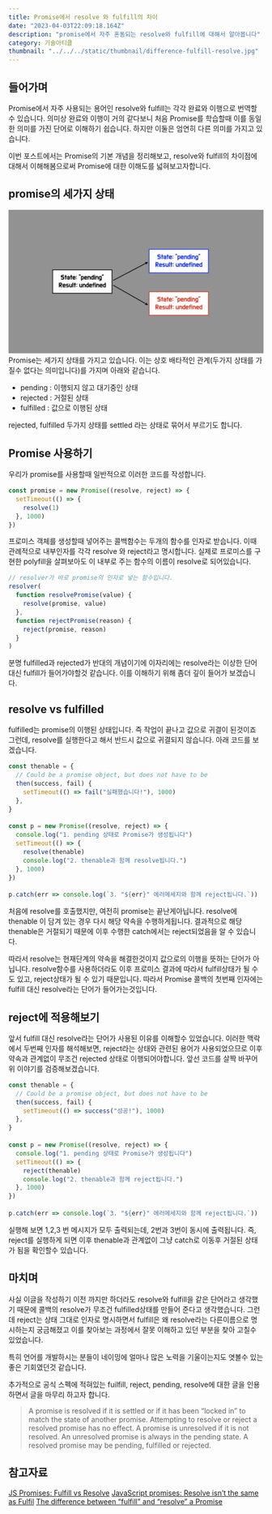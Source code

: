 ```yaml
---
title: Promise에서 resolve 와 fulfill의 차이
date: "2023-04-03T22:09:18.164Z"
description: "promise에서 자주 혼동되는 resolve와 fulfill에 대해서 알아봅니다"
category: 기술아티클
thumbnail: "../../../static/thumbnail/difference-fulfill-resolve.jpg"
---
```


## 들어가며

Promise에서 자주 사용되는 용어인 resolve와 fulfill는 각각 완료와 이행으로 번역할수 있습니다. 의미상 완료와 이행이 거의 같다보니 처음 Promise를 학습할때 이를 동일한 의미를 가진 단어로 이해하기 쉽습니다. 하지만 이둘은 엄연히 다른 의미를 가지고 있습니다.

이번 포스트에서는 Promise의 기본 개념을 정리해보고, resolve와 fulfill의 차이점에 대해서 이해해봄으로써 Promise에 대한 이해도를 넓혀보고자합니다.

## promise의 세가지 상태

![프로미스의 상태](./promise-state.jpeg)
Promise는 세가지 상태를 가지고 있습니다. 이는 상호 배타적인 관계(두가지 상태를 가질수 없다는 의미입니다)를 가지며 아래와 같습니다.

- pending : 이행되지 않고 대기중인 상태
- rejected : 거절된 상태
- fulfilled : 값으로 이행된 상태

rejected, fulfilled 두가지 상태를 settled 라는 상태로 묶어서 부르기도 합니다.

## Promise 사용하기

우리가 promise를 사용할때 일반적으로 이러한 코드를 작성합니다.

```javascript
const promise = new Promise((resolve, reject) => {
  setTimeout(() => {
    resolve(1)
  }, 1000)
})
```

프로미스 객체를 생성할때 넣어주는 콜백함수는 두개의 함수를 인자로 받습니다. 이때 관례적으로 내부인자를 각각 resolve 와 reject라고 명시합니다. 실제로 프로미스를 구현한 polyfill을 살펴보아도 이 내부로 주는 함수의 이름이 resolve로 되어있습니다.

```javascript
// resolver가 바로 promise의 인자로 넣는 함수입니다.
resolver(
  function resolvePromise(value) {
    resolve(promise, value)
  },
  function rejectPromise(reason) {
    reject(promise, reason)
  }
)
```

분명 fulfilled과 rejected가 반대의 개념이기에 이자리에는 resolve라는 이상한 단어 대신 fulfill가 들어가야할것 같습니다. 이를 이해하기 위해 좀더 깊이 들어가 보겠습니다.

## resolve vs fulfilled

fulfilled는 promise의 이행된 상태입니다. 즉 작업이 끝나고 값으로 귀결이 된것이죠 그런데, resolve를 실행한다고 해서 반드시 값으로 귀결되지 않습니다. 아래 코드를 보겠습니다.

```javascript
const thenable = {
  // Could be a promise object, but does not have to be
  then(success, fail) {
    setTimeout(() => fail("실패했습니다!"), 1000)
  },
}

const p = new Promise((resolve, reject) => {
  console.log("1. pending 상태로 Promise가 생성됩니다")
  setTimeout(() => {
    resolve(thenable)
    console.log("2. thenable과 함께 resolve됩니다.")
  }, 1000)
})

p.catch(err => console.log(`3. "${err}" 에러메세지와 함께 reject됩니다.`))
```

처음에 resolve를 호출했지만, 여전히 promise는 끝난게아닙니다. resolve에 thenable 이 담겨 있는 경우 다시 해당 약속을 수행하게됩니다. 결과적으로 해당 thenable은 거절되기 때문에 이후 수행한 catch에서는 reject되었음을 알 수 있습니다.

따라서 resolve는 현재단계의 약속을 해결한것이지 값으로의 이행을 뜻하는 단어가 아닙니다. resolve함수를 사용하더라도 이후 프로미스 결과에 따라서 fulfill상태가 될 수도 있고, reject상태가 될 수 있기 때문입니다. 따라서 Promise 콜백의 첫번째 인자에는 fulfill 대신 resolve라는 단어가 들어가는것입니다.

## reject에 적용해보기

앞서 fulfill 대신 resolve라는 단어가 사용된 이유를 이해할수 있었습니다. 이러한 맥락에서 두번째 인자를 해석해보면, reject라는 상태와 관련된 용어가 사용되었으므로 이후 약속과 관계없이 무조건 rejected 상태로 이행되어야합니다. 앞선 코드를 살짝 바꾸어 위 이야기를 검증해보겠습니다.

```javascript
const thenable = {
  // Could be a promise object, but does not have to be
  then(success, fail) {
    setTimeout(() => success("성공!"), 1000)
  },
}

const p = new Promise((resolve, reject) => {
  console.log("1. pending 상태로 Promise가 생성됩니다")
  setTimeout(() => {
    reject(thenable)
    console.log("2. thenable과 함께 reject됩니다.")
  }, 1000)
})

p.catch(err => console.log(`3. "${err}" 에러메세지와 함께 reject됩니다.`))
```

실행해 보면 1,2,3 번 메시지가 모두 출력되는데, 2번과 3번이 동시에 출력됩니다. 즉, reject를 실행하게 되면 이후 thenable과 관계없이 그냥 catch로 이동후 거절된 상태가 됨을 확인할수 있습니다.

## 마치며

사실 이글을 작성하기 이전 까지만 하더라도 resolve와 fulfill을 같은 단어라고 생각했기 때문에 콜백의 resolve가 무조건 fulfilled상태를 만들어 준다고 생각했습니다. 그런데 reject는 상태 그대로 인자로 명시하면서 fulfill은 왜 resolve라는 다른이름으로 명시하는지 궁금해졌고 이를 찾아보는 과정에서 잘못 이해하고 있던 부분을 찾아 고칠수 있었습니다.

특히 언어를 개발하시는 분들이 네이밍에 얼마나 많은 노력을 기울이는지도 엿볼수 있는 좋은 기회였던것 같습니다.

추가적으로 공식 스펙에 적혀있는 fuilfill, reject, pending, resolve에 대한 글을 인용하면서 글을 마무리 하고자 합니다.

> A promise is resolved if it is settled or if it has been “locked in” to match the state of another promise. Attempting to resolve or reject a resolved promise has no effect. A promise is unresolved if it is not resolved. An unresolved promise is always in the pending state. A resolved promise may be pending, fulfilled or rejected.

## 참고자료

<a class="link" href="https://262.ecma-international.org/6.0/#sec-promise-objects">JS Promises: Fulfill vs Resolve</a>
<a class="link" href="https://javascript.plainenglish.io/javascript-promises-resolve-isnt-the-same-that-fulfill-3c6932a7a367">JavaScript promises: Resolve isn’t the same as Fulfil</a>
<a class="link" href="https://medium.com/@contact_97709/the-difference-between-fulfill-and-resolve-a-promise-f2cb5540cd6a">The difference between “fulfill” and “resolve” a Promise</a>
